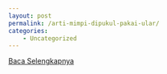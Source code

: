 ```yaml
---
layout: post
permalink: /arti-mimpi-dipukul-pakai-ular/
categories:
    - Uncategorized
---
```


[Baca Selengkapnya](/09)